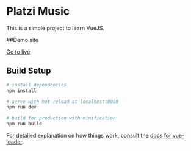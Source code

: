 # Platzi Music

This is a simple project to learn VueJS.

##Demo site

[Go to live](https://competent-haibt-abd417.netlify.com/)

## Build Setup

``` bash
# install dependencies
npm install

# serve with hot reload at localhost:8080
npm run dev

# build for production with minification
npm run build
```

For detailed explanation on how things work, consult the [docs for vue-loader](http://vuejs.github.io/vue-loader).
